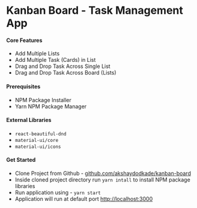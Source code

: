 # Kanban Board - Task Management App

#### Core Features
* Add Multiple Lists
* Add Multiple Task (Cards) in List
* Drag and Drop Task Across Single List
* Drag and Drop Task Across Board (Lists)
 
#### Prerequisites
* NPM Package Installer
* Yarn NPM Package Manager

#### External Libraries
* `react-beautiful-dnd`
* `material-ui/core`
* `material-ui/icons`

#### Get Started
* Clone Project from Github - [github.com/akshaydodkade/kanban-board](https://github.com/akshaydodkade/kanban-board)
* Inside cloned project directory run `yarn intall` to install NPM package libraries
* Run application using - `yarn start`
* Application will run at default port [http://localhost:3000](http://localhost:3000)
